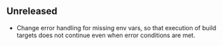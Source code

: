## Unreleased
- Change error handling for missing env vars, so that execution of build targets does not continue even when error conditions are met.
